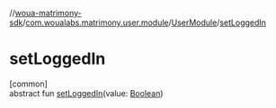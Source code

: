 //[woua-matrimony-sdk](../../../index.md)/[com.woualabs.matrimony.user.module](../index.md)/[UserModule](index.md)/[setLoggedIn](set-logged-in.md)

# setLoggedIn

[common]\
abstract fun [setLoggedIn](set-logged-in.md)(value: [Boolean](https://kotlinlang.org/api/latest/jvm/stdlib/kotlin/-boolean/index.html))
